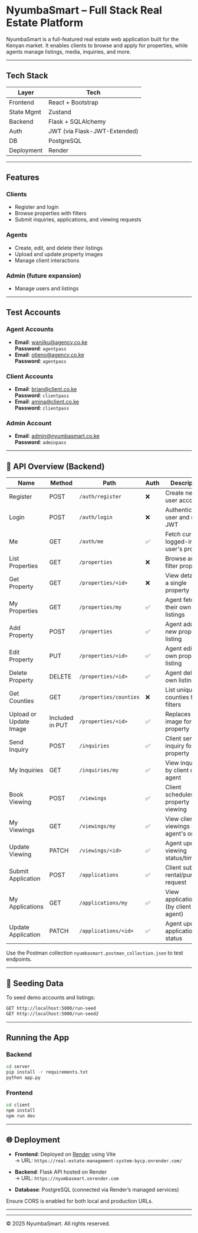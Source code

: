# NyumbaSmart – Full Stack Real Estate Platform

NyumbaSmart is a full-featured real estate web application built for the Kenyan market. It enables clients to browse and apply for properties, while agents manage listings, media, inquiries, and more.

---

## Tech Stack

| Layer        | Tech                            |
|--------------|----------------------------------|
| Frontend     | React + Bootstrap               |
| State Mgmt   | Zustand                         |
| Backend      | Flask + SQLAlchemy              |
| Auth         | JWT (via Flask-JWT-Extended)    |
| DB           | PostgreSQL                      |
| Deployment   | Render                          |

---

## Features

###  Clients
- Register and login
- Browse properties with filters
- Submit inquiries, applications, and viewing requests

###  Agents
- Create, edit, and delete their listings
- Upload and update property images
- Manage client interactions

###  Admin (future expansion)
- Manage users and listings

---

##  Test Accounts

###  Agent Accounts
- **Email**: wanjiku@agency.co.ke  
  **Password**: `agentpass`
- **Email**: otieno@agency.co.ke  
  **Password**: `agentpass`

###  Client Accounts
- **Email**: brian@client.co.ke  
  **Password**: `clientpass`
- **Email**: amina@client.co.ke  
  **Password**: `clientpass`

###  Admin Account
- **Email**: admin@nyumbasmart.co.ke  
  **Password**: `adminpass`

---

## 📄 API Overview (Backend)
| Name                   | Method                             | Path                   | Auth                            | Description                              |
| ---------------------- | ---------------------------------- | ---------------------- | ------------------------------- | ---------------------------------------- |
| Register               | POST                               | `/auth/register`       | ❌                               | Create new user account                  |
| Login                  | POST                               | `/auth/login`          | ❌                               | Authenticate user and return JWT         |
| Me                     | GET                                | `/auth/me`             | ✅                               | Fetch currently logged-in user's profile |
| List Properties        | GET                                | `/properties`          | ❌                               | Browse and filter properties             |
| Get Property           | GET                                | `/properties/<id>`     | ❌                               | View details of a single property        |
| My Properties          | GET                                | `/properties/my`       | ✅                               | Agent fetches their own listings         |
| Add Property           | POST                               | `/properties`          | ✅                               | Agent adds new property listing          |
| Edit Property          | PUT                                | `/properties/<id>`     | ✅                               | Agent edits own property listing         |
| Delete Property        | DELETE                             | `/properties/<id>`     | ✅                               | Agent deletes own listing                |
| Get Counties           | GET                                | `/properties/counties` | ❌                               | List unique counties for filters         |
| Upload or Update Image | Included in PUT                    |`/properties/<id>`       | ✅                               | Replaces image for the property          |
| Send Inquiry           | POST                               | `/inquiries`           | ✅                               | Client sends inquiry for property        |
| My Inquiries           | GET                                | `/inquiries/my`        | ✅                               | View inquiries by client or to agent     |
| Book Viewing           | POST                               | `/viewings`            | ✅                               | Client schedules property viewing        |
| My Viewings            | GET                                | `/viewings/my`         | ✅                               | View client's viewings or agent's ones   |
| Update Viewing         | PATCH                              | `/viewings/<id>`       | ✅                               | Agent updates viewing status/time        |
| Submit Application     | POST                               | `/applications`        | ✅                               | Client submits rental/purchase request   |
| My Applications        | GET                                | `/applications/my`     | ✅                               | View applications (by client or agent)   |
| Update Application     | PATCH                              | `/applications/<id>`   | ✅                               | Agent updates application status         |


Use the Postman collection `nyumbasmart.postman_collection.json` to test endpoints.

---

## 🧬 Seeding Data

To seed demo accounts and listings:

```bash
GET http://localhost:5000/run-seed
GET http://localhost:5000/run-seed2
```

---

##  Running the App

### Backend

```bash
cd server
pip install -r requirements.txt
python app.py
```

### Frontend

```bash
cd client
npm install
npm run dev
```

---

## 🌐 Deployment

- **Frontend**: Deployed on [Render](https://render.com) using Vite  
  → URL: `https://real-estate-management-system-bycp.onrender.com/`

- **Backend**: Flask API hosted on Render  
  → URL: `https://nyumbasmart.onrender.com`

- **Database**: PostgreSQL (connected via Render’s managed services)



Ensure CORS is enabled for both local and production URLs.

---


---

© 2025 NyumbaSmart. All rights reserved.
